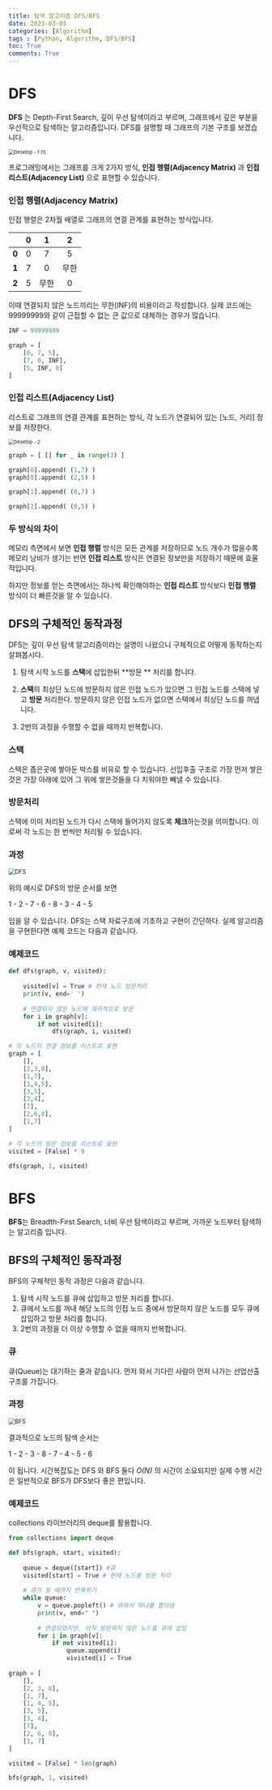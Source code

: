 ```yaml
---
title: 탐색 알고리즘 DFS/BFS
date: 2023-03-05
categories: [Algorithm]
tags : [Python, Algorithm, DFS/BFS]
toc: True
comments: True
---
```




# DFS

**DFS** 는 Depth-First Search, 깊이 우선 탐색이라고 부르며, 그래프에서 깊은 부분을 우선적으로 탐색하는 알고리즘입니다. DFS를 설명할 때 그래프의 기본 구조를 보겠습니다. 

<img src="{{site.url}}/images/2023-03-05-algo1md/Desktop - 1 (1).jpg" alt="Desktop - 1 (1)" style="zoom:67%;" />

프로그래밍에서는 그래프를 크게 2가지 방식, **인접 행렬(Adjacency Matrix)** 과 **인접 리스트(Adjacency List)** 으로 표현할 수 있습니다.

### 인접 행렬(Adjacency Matrix)

인접 행렬은 2차월 배열로 그래프의 연결 관계를 표현하는 방식입니다.

|       |  0   |  1   |  2   |
| :---: | :--: | :--: | :--: |
| **0** |  0   |  7   |  5   |
| **1** |  7   |  0   | 무한 |
| **2** |  5   | 무한 |  0   |

이때 연결되지 않은 노드끼리는 무한(INF)의 비용이라고 작성합니다. 실제 코드에는 99999999와 같이 근접할 수 없는 큰 값으로 대체하는 경우가 많습니다.

```python
INF = 99999999

graph = [
    [0, 7, 5],
    [7, 0, INF],
    [5, INF, 0]
]
```



### 인접 리스트(Adjacency List)

리스트로 그래프의 연결 관계를 표현하는 방식, 각 노드가 연결되어 있는 [노드, 거리] 정보를 저장한다.

<img src="{{site.url}}/images/2023-03-05-algo1md/Desktop - 2.jpg" alt="Desktop - 2" style="zoom:67%;" />

```python
graph = [ [] for _ in range(3) ]

graph[0].append( (1,7) )
graph[0].append( (2,5) )

graph[1].append( (0,7) )

graph[2].append( (0,5) )
```



### 두 방식의 차이

메모리 측면에서 보면 **인접 행렬** 방식은 모든 관계를 저장하므로 노드 개수가 많을수록 메모리 낭비가 생기는 반면 **인접 리스트** 방식은 연결된 정보만을 저장하기 때문에 효율적입니다. 

하지만 정보를 얻는 측면에서는 하나씩 확인해야하는 **인접 리스트** 방식보다 **인접 행렬** 방식이 더 빠른것을 알 수 있습니다.



## DFS의 구체적인 동작과정

DFS는 깊이 우선 탐색 알고리즘이라는 설명이 나왔으니 구체적으로 어떻게 동작하는지 살펴봅시다.

1. 탐색 시작 노드를 **스택**에 삽입한뒤 **방문 ** 처리를 합니다.

2. **스택**의 최상단 노드에 방문하지 않은 인접 노드가 있으면 그 인접 노드를 스택에 넣고 **방문** 처리한다. 방문하지 않은 인접 노드가 없으면 스택에서 최상단 노드를 꺼냅니다.

3. 2번의 과정을 수행할 수 없을 때까지 반복합니다.



### 스택

스택은 좁은곳에 쌓아둔 박스를 비유로 할 수 있습니다. 선입후출 구조로 가장 먼저 쌓은것은 가장 아래에 있어 그 위에 쌓은것들을 다 치워야한 빼낼 수 있습니다.



### 방문처리

스택에 이미 처리된 노드가 다시 스택에 들어가지 않도록 **체크**하는것을 의미합니다. 이로써 각 노드는 한 번씩만 처리될 수 있습니다.



### 과정

<img src="{{site.url}}/images/2023-03-05-algo1md/DFS.gif" alt="DFS" style="zoom:80%;" />

위의 예시로 DFS의 방문 순서를 보면

1 - 2 - 7 - 6 - 8 - 3 - 4 - 5

임을 알 수 있습니다. DFS는 스택 자료구조에 기초하고 구현이 간단하다. 실제 알고리즘을 구현한다면 예제 코드는 다음과 같습니다.



### 예제코드

```python
def dfs(graph, v, visited):
    
    visited[v] = True # 현재 노드 방문처리
    print(v, end=' ')
    
    # 연결되지 않은 노드에 재귀적으로 방문
    for i in graph[v]:
        if not visited[i]:
            dfs(graph, i, visited)

# 각 노드의 연결 정보를 리스트로 표현            
graph = [
    [],
    [2,3,8],
    [1,7],
    [1,4,5],
    [3,5],
    [3,4],
    [7],
    [2,6,8],
    [1,7]
]

# 각 노드의 방문 정보를 리스트로 표현
visited = [False] * 9

dfs(graph, 1, visited)
```



# BFS

**BFS**는 Breadth-First Search, 너비 우선 탐색이라고 부르며, 가까운 노드부터 탐색하는 알고리즘 입니다. 



## BFS의 구체적인 동작과정

BFS의 구체적인 동작 과정은 다음과 같습니다.

1. 탐색 시작 노드를 큐에 삽입하고 방문 처리를 합니다.
2. 큐에서 노드를 꺼내 해당 노드의 인접 노드 중에서 방문하지 않은 노드를 모두 큐에 삽입하고 방문 처리를 합니다.
3. 2번의 과정을 더 이상 수행할 수 없을 때까지 반복합니다.

### 큐

큐(Queue)는 대기하는 줄과 같습니다. 먼저 와서 기다린 사람이 먼저 나가는 선업선출 구조를 가집니다.



### 과정

<img src="{{site.url}}/images/2023-03-05-algo1md/BFS-1678027496167-3.gif" alt="BFS" style="zoom:80%;" />

결과적으로 노드의 탐색 순서는

1 - 2 - 3 - 8 - 7 - 4 - 5 - 6

이 됩니다. 시간복잡도는 DFS 와 BFS 둘다 *O(N)* 의 시간이 소요되지만 실제 수행 시간은 일반적으로 BFS가 DFS보다 좋은 편입니다.



### 예제코드

collections 라이브러리의 deque를 활용합니다.

```python
from collections import deque

def bfs(graph, start, visited):
    
    queue = deque([start]) #큐
    visited[start] = True # 현재 노드를 방문 처리
    
    # 큐가 빌 때까지 반복하기
    while queue:
        v = queue.popleft() # 큐에서 하나를 뽑아냄
        print(v, end=" ")
        
        # 연결되었지만, 아직 방문하지 않은 노드를 큐에 삽입
        for i in graph[v]:
            if not visited[i]:
                queue.append(i)
                vivisted[i] = True
                
graph = [
    [],
    [2, 3, 8],
    [1, 7],
    [1, 4, 5],
    [3, 5],
    [3, 4],
    [7],
    [2, 6, 8],
    [1, 7]
]

visited = [False] * len(graph)

bfs(graph, 1, visited)
```

